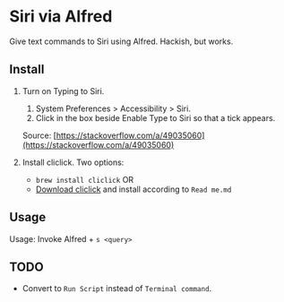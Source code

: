 # Siri via Alfred
Give text commands to Siri using Alfred. Hackish, but works.
## Install

1. Turn on Typing to Siri. 

    1. System Preferences > Accessibility > Siri.
    2. Click in the box beside Enable Type to Siri so that a tick appears.

    Source: [https://stackoverflow.com/a/49035060](https://stackoverflow.com/a/49035060)

2. Install cliclick. Two options:
    - `brew install cliclick` OR
    - [Download cliclick](https://www.bluem.net/en/projects/cliclick/) and install according to `Read me.md`

## Usage
Usage: Invoke Alfred + `s <query>`

## TODO
- Convert to `Run Script` instead of `Terminal command`.

